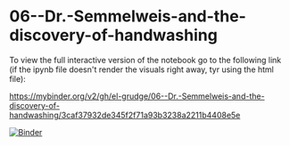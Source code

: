 # 06--Dr.-Semmelweis-and-the-discovery-of-handwashing

To view the full interactive version of the notebook go to the following link (if the ipynb file doesn't render the visuals right away, tyr using the html file):

https://mybinder.org/v2/gh/el-grudge/06--Dr.-Semmelweis-and-the-discovery-of-handwashing/3caf37932de345f2f71a93b3238a2211b4408e5e

[![Binder](https://mybinder.org/badge_logo.svg)](https://mybinder.org/v2/gh/el-grudge/06--Dr.-Semmelweis-and-the-discovery-of-handwashing/3caf37932de345f2f71a93b3238a2211b4408e5e)
